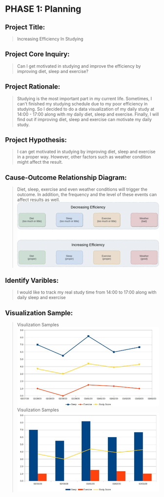 # PHASE 1: Planning
## Project Title:
> Increasing Efficiency In Studying
## Project Core Inquiry:
> Can I get motivated in studying and improve the efficiency by improving diet, sleep and exercise?
## Project Rationale:
> Studying is the most important part in my current life. Sometimes, I can't finished my studying schedule due to my poor efficiency in studying. So I decided to do a data visualization of my daily study at 14:00 - 17:00 along with my daily diet, sleep and exercise. Finally, I will find out if improving diet, sleep and exercise can motivate my daily study.
## Project Hypothesis:  
> I can get motivated in studying by improving diet, sleep and exercise in a proper way. However, other factors such as weather condition might affect the result.
## Cause-Outcome Relationship Diagram:
> Diet, sleep, exercise and even weather conditions will trigger the outcome. In addition, the frequency and the level of these events can affect results as well.
> ![Cause-Outcome Relationship DIagram](cause-outcome_relationship.png)
## Identify Varibles:
> I would like to track my real study time from 14:00 to 17:00 along with daily sleep and exercise
## Visualization Sample:
> Visulization Samples
> ![Visulization Samples](sample1.jpg)
> Visulization Samples
> ![Visulization Samples](sample2.jpg) 

